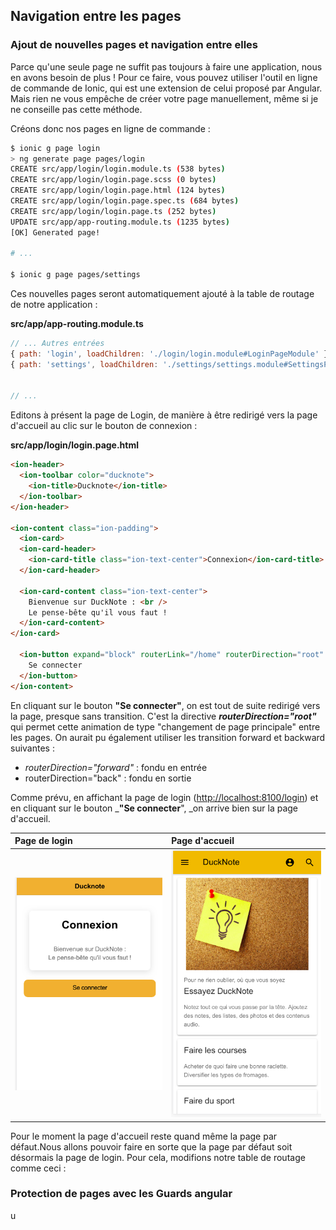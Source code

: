 ## Navigation entre les pages

### Ajout de nouvelles pages et navigation entre elles

Parce qu'une seule page  ne suffit pas toujours à faire une application, nous en avons besoin de plus ! Pour ce faire, vous pouvez utiliser l'outil en ligne de commande de Ionic, qui est une extension de celui proposé par Angular. Mais rien ne vous empêche de créer votre page manuellement, même si je ne conseille pas cette méthode.

Créons donc nos pages en ligne de commande :

```bash
$ ionic g page login
> ng generate page pages/login
CREATE src/app/login/login.module.ts (538 bytes)
CREATE src/app/login/login.page.scss (0 bytes)
CREATE src/app/login/login.page.html (124 bytes)
CREATE src/app/login/login.page.spec.ts (684 bytes)
CREATE src/app/login/login.page.ts (252 bytes)
UPDATE src/app/app-routing.module.ts (1235 bytes)
[OK] Generated page!

# ...

$ ionic g page pages/settings
```

Ces nouvelles pages seront automatiquement ajouté à la table de routage de notre application :

**src/app/app-routing.module.ts**

```js
// ... Autres entrées
{ path: 'login', loadChildren: './login/login.module#LoginPageModule' },
{ path: 'settings', loadChildren: './settings/settings.module#SettingsPageModule' },


// ...
```

Editons à présent la page de Login, de manière à être redirigé vers la page d'accueil au clic sur le bouton de connexion :

**src/app/login/login.page.html**

```html
<ion-header>
  <ion-toolbar color="ducknote">
    <ion-title>Ducknote</ion-title>
  </ion-toolbar>
</ion-header>

<ion-content class="ion-padding">
  <ion-card>
  <ion-card-header>
    <ion-card-title class="ion-text-center">Connexion</ion-card-title>
  </ion-card-header>

  <ion-card-content class="ion-text-center">
    Bienvenue sur DuckNote : <br />
    Le pense-bête qu'il vous faut !
  </ion-card-content>
</ion-card>

  <ion-button expand="block" routerLink="/home" routerDirection="root" color="ducknote">
    Se connecter
  </ion-button>
</ion-content>
```

En cliquant sur le bouton **"Se connecter"**, on est tout de suite redirigé vers la page, presque sans transition. C'est la directive _**routerDirection="root"**_ qui permet cette animation de type "changement de page principale" entre les pages. On aurait pu également utiliser les transition forward et backward suivantes :

* _routerDirection="forward"_ : fondu en entrée
* routerDirection="back" :  fondu en sortie

Comme prévu, en affichant la page de login \([http://localhost:8100/login](http://localhost:8100/login)\) et en cliquant sur le bouton \_**"Se connecter**", \_on arrive bien sur la page d'accueil.

| Page de login | Page d'accueil |
| :--- | :--- |
| ![](/assets/ducknote_login_1.png) | ![](/assets/page_accueil.png) |

Pour le moment la page d'accueil reste quand même la page par défaut.Nous allons pouvoir faire en sorte que la page par défaut soit désormais la page de login. Pour cela, modifions notre table de routage comme ceci :

### Protection de pages avec les Guards angular

u

